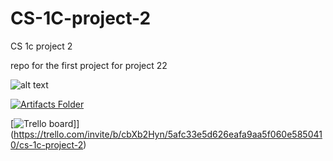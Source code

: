 # CS-1C-project-2
CS 1c project 2

repo for the first project for project 22

![alt text](https://b50ym1n8ryw31pmkr4671ui1c64-wpengine.netdna-ssl.com/wp-content/blogs.dir/11/files/2018/04/Red-Fox-Beverly-Davis-Blog-1600x1000-1024x640.png)

[![Artifacts Folder](https://img.shields.io/badge/Trello-click%20here-magenta.svg)](https://drive.google.com/drive/folders/1_-r4STmzUH5EgukhIf9RD95rRnRgA2pC?usp=sharing)

[![Trello board](https://img.shields.io/badge/Artifacts-Click%20here%20to%20view%20folder%20-purple.svg)]](https://trello.com/invite/b/cbXb2Hyn/5afc33e5d626eafa9aa5f060e5850410/cs-1c-project-2)
